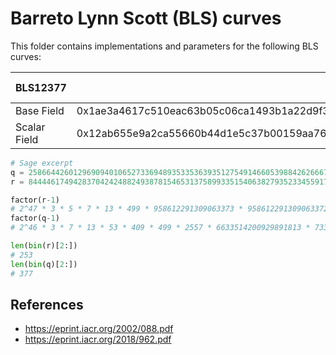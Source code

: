 # Barreto Lynn Scott (BLS) curves

This folder contains implementations and parameters for the following BLS curves:

|   BLS12377   | Order                                                                                             | # Bits     | 2-adicity |
|--------------|---------------------------------------------------------------------------------------------------|------------|-----------|
| Base Field   | 0x1ae3a4617c510eac63b05c06ca1493b1a22d9f300f5138f1ef3622fba094800170b5d44300000008508c00000000001 | 377        | 46        |
| Scalar Field | 0x12ab655e9a2ca55660b44d1e5c37b00159aa76fed00000010a11800000000001                                | 253        | 47        |

```python
# Sage excerpt
q = 258664426012969094010652733694893533536393512754914660539884262666720468348340822774968888139573360124440321458177
r = 8444461749428370424248824938781546531375899335154063827935233455917409239041

factor(r-1)
# 2^47 * 3 * 5 * 7 * 13 * 499 * 958612291309063373 * 9586122913090633729^2
factor(q-1)
# 2^46 * 3 * 7 * 13 * 53 * 409 * 499 * 2557 * 6633514200929891813 * 73387170334035996766247648424745786170238574695861388454532790956181

len(bin(r)[2:])
# 253
len(bin(q)[2:])
# 377
```

## References

- https://eprint.iacr.org/2002/088.pdf
- https://eprint.iacr.org/2018/962.pdf
